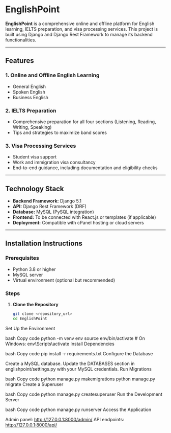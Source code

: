 # EnglishPoint

**EnglishPoint** is a comprehensive online and offline platform for English learning, IELTS preparation, and visa processing services. This project is built using Django and Django Rest Framework to manage its backend functionalities.

---

## Features

### 1. **Online and Offline English Learning**
- General English
- Spoken English
- Business English

### 2. **IELTS Preparation**
- Comprehensive preparation for all four sections (Listening, Reading, Writing, Speaking)
- Tips and strategies to maximize band scores

### 3. **Visa Processing Services**
- Student visa support
- Work and immigration visa consultancy
- End-to-end guidance, including documentation and eligibility checks

---

## Technology Stack
- **Backend Framework:** Django 5.1
- **API:** Django Rest Framework (DRF)
- **Database:** MySQL (PySQL integration)
- **Frontend:** To be connected with React.js or templates (if applicable)
- **Deployment:** Compatible with cPanel hosting or cloud servers

---

## Installation Instructions

### Prerequisites
- Python 3.8 or higher
- MySQL server
- Virtual environment (optional but recommended)

### Steps
1. **Clone the Repository**
   ```bash
   git clone <repository_url>
   cd EnglishPoint
Set Up the Environment

bash
Copy code
python -m venv env
source env/bin/activate  # On Windows: env\Scripts\activate
Install Dependencies

bash
Copy code
pip install -r requirements.txt
Configure the Database

Create a MySQL database.
Update the DATABASES section in englishpoint/settings.py with your MySQL credentials.
Run Migrations

bash
Copy code
python manage.py makemigrations
python manage.py migrate
Create a Superuser

bash
Copy code
python manage.py createsuperuser
Run the Development Server

bash
Copy code
python manage.py runserver
Access the Application

Admin panel: http://127.0.0.1:8000/admin/
API endpoints: http://127.0.0.1:8000/api/